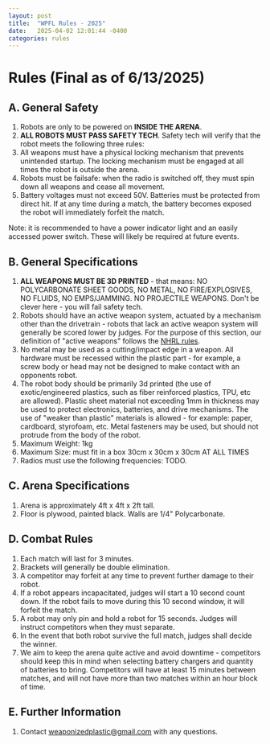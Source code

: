 ```yaml
---
layout: post
title:  "WPFL Rules - 2025"
date:   2025-04-02 12:01:44 -0400
categories: rules
---
```


# Rules (Final as of 6/13/2025)

## A. General Safety

 1. Robots are only to be powered on **INSIDE THE ARENA**.
 2. **ALL ROBOTS MUST PASS SAFETY TECH**. Safety tech will verify that the robot meets the following three rules:
 3. All weapons must have a physical locking mechanism that prevents unintended startup. The locking mechanism must be engaged at all times the robot is outside the arena.
 4. Robots must be failsafe: when the radio is switched off, they must spin down all weapons and cease all movement.
 5. Battery voltages must not exceed 50V. Batteries must be protected from direct hit. If at any time during a match, the battery becomes exposed the robot will immediately forfeit the match.

Note: it is recommended to have a power indicator light and an easily accessed power switch. These will likely be required at future events.

## B. General Specifications

 1. **ALL WEAPONS MUST BE 3D PRINTED** - that means: NO POLYCARBONATE SHEET GOODS, NO METAL, NO FIRE/EXPLOSIVES, NO FLUIDS, NO EMPS/JAMMING. NO PROJECTILE WEAPONS. Don't be clever here - you will fail safety tech.
 2. Robots should have an active weapon system, actuated by a mechanism other than the drivetrain - robots that lack an active weapon system will generally be scored lower by judges. For the purpose of this section, our definition of "active weapons" follows the [NHRL rules](https://wiki.nhrl.io/wiki/index.php?title=NHRL_Open_Rules_-_2025#Weapon_Systems).
 3. No metal may be used as a cutting/impact edge in a weapon. All hardware must be recessed within the plastic part - for example, a screw body or head may not be designed to make contact with an opponents robot.
 4. The robot body should be primarily 3d printed (the use of exotic/engineered plastics, such as fiber reinforced plastics, TPU, etc are allowed). Plastic sheet material not exceeding 1mm in thickness may be used to protect electronics, batteries, and drive mechanisms. The use of "weaker than plastic" materials is allowed - for example: paper, cardboard, styrofoam, etc. Metal fasteners may be used, but should not protrude from the body of the robot.
 5. Maximum Weight: 1kg
 6. Maximum Size: must fit in a box 30cm x 30cm x 30cm AT ALL TIMES
 7. Radios must use the following frequencies: TODO.

## C. Arena Specifications

 1. Arena is approximately 4ft x 4ft x 2ft tall.
 2. Floor is plywood, painted black. Walls are 1/4" Polycarbonate.

## D. Combat Rules

 1. Each match will last for 3 minutes.
 2. Brackets will generally be double elimination.
 3. A competitor may forfeit at any time to prevent further damage to their robot.
 4. If a robot appears incapacitated, judges will start a 10 second count down. If the robot fails to move during this 10 second window, it will forfeit the match.
 5. A robot may only pin and hold a robot for 15 seconds. Judges will instruct competitors when they must separate.
 6. In the event that both robot survive the full match, judges shall decide the winner.
 7. We aim to keep the arena quite active and avoid downtime - competitors should keep this in mind when selecting battery chargers and quantity of batteries to bring. Competitors will have at least 15 minutes between matches, and will not have more than two matches within an hour block of time.

## E. Further Information

 1. Contact weaponizedplastic@gmail.com with any questions.
